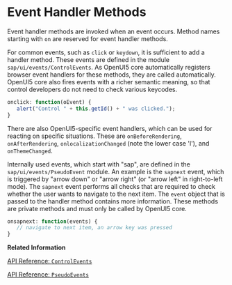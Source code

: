 <!-- loiobdf3e9818cd84d37a18ee5680e97e1c1 -->

# Event Handler Methods

Event handler methods are invoked when an event occurs. Method names starting with `on` are reserved for event handler methods.

For common events, such as `click` or `keydown`, it is sufficient to add a handler method. These events are defined in the module `sap/ui/events/ControlEvents`. As OpenUI5 core automatically registers browser event handlers for these methods, they are called automatically. OpenUI5 core also fires events with a richer semantic meaning, so that control developers do not need to check various keycodes.

```js
onclick: function(oEvent) {
   alert("Control " + this.getId() + " was clicked.");
}
```

There are also OpenUI5-specific event handlers, which can be used for reacting on specific situations. These are `onBeforeRendering`, `onAfterRendering`, `onlocalizationChanged` \(note the lower case 'l'\), and `onThemeChanged`.

Internally used events, which start with "sap", are defined in the `sap/ui/events/PseudoEvent` module. An example is the `sapnext` event, which is triggered by "arrow down" or "arrow right" \(or "arrow left" in right-to-left mode\). The `sapnext` event performs all checks that are required to check whether the user wants to navigate to the next item. The `event` object that is passed to the handler method contains more information. These methods are private methods and must only be called by OpenUI5 core.

```js
onsapnext: function(events) {
   // navigate to next item, an arrow key was pressed
}
```

**Related Information**  


[API Reference: `ControlEvents`](https://ui5.sap.com/#/api/module%3Asap%2Fui%2Fevents%2FControlEvents)

[API Reference: `PseudoEvents`](https://ui5.sap.com/#/api/module%3Asap%2Fui%2Fevents%2FPseudoEvents.events)

